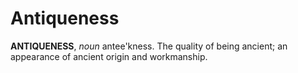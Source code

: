 # Antiqueness

**ANTIQUENESS**, _noun_ antee'kness. The quality of being ancient; an appearance of ancient origin and workmanship.